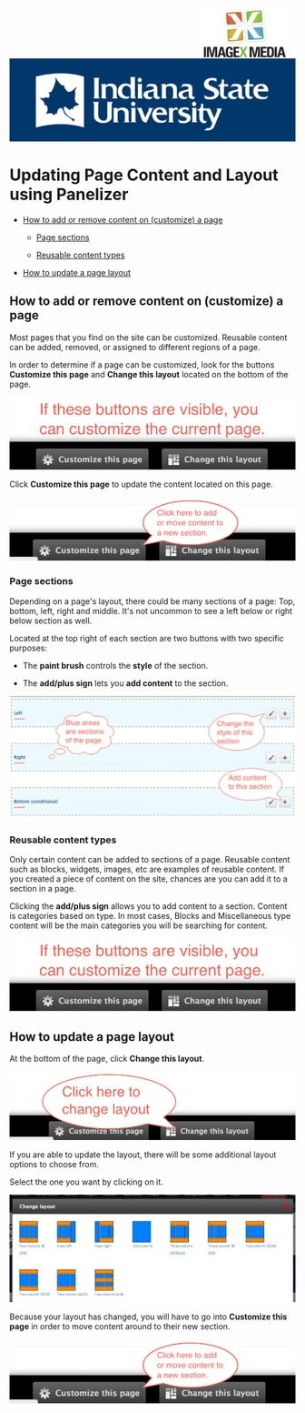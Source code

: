 <img class="logo" src="../../global_assets/images/IXM-Transparent-Vertical.jpg" style="float:right; margin:-10px 15px 0 0;" height="90" />
<img class="logo" src="../assets/images/isu_logo.png" alt="Indiana State University logo" />

# Updating Page Content and Layout using Panelizer

* [How to add or remove content on (customize) a page](#how-to-add-or-remove-content-on-customize-a-page)
	* [Page sections](#[page-sections])

	* [Reusable content types](#reusable-content-types)

* [How to update a page layout](#how-to-update-a-page-layout)

## How to add or remove content on (customize) a page 
Most pages that you find on the site can be customized. Reusable content can be added, removed, or assigned to different regions of a page.

In order to determine if a page can be customized, look for the buttons **Customize this page** and **Change this layout** located on the bottom of the page.

![Customize Buttons](../assets/images/CustomizeButtons.png "Customize Buttons")

Click **Customize this page** to update the content located on this page.

![Customize Buttons](../assets/images/PanelizerCustomizeButton.png "Customize Buttons")

### Page sections

Depending on a page's layout, there could be many sections of a page: Top, bottom, left, right and middle. It's not uncommon to see a left below or right below section as well.

Located at the top right of each section are two buttons with two specific purposes:

* The **paint brush** controls the **style** of the section.

* The **add/plus sign** lets you **add content** to the section.
 
![Page sections](../assets/images/PanelizerSections.png "Page Sections")

### Reusable content types

Only certain content can be added to sections of a page. Reusable content such as blocks, widgets, images, etc are examples of reusable content. If you created a piece of content on the site, chances are you can add it to a section in a page.

Clicking the **add/plus sign** allows you to add content to a section. Content is categories based on type. In most cases, Blocks and Miscellaneous type content will be the main categories you will be searching for content.

![Customize Buttons](../assets/images/CustomizeButtons.png "Customize Buttons")

## How to update a page layout

At the bottom of the page, click **Change this layout**.

![Customize Buttons](../assets/images/PanelizerChangeLayout.png "Customize Buttons")

If you are able to update the layout, there will be some additional layout options to choose from.

Select the one you want by clicking on it.

![Customize Buttons](../assets/images/PanelizerLayoutSelect.png "Customize Buttons")

Because your layout has changed, you will have to go into **Customize this page** in order to move content around to their new section.

![Customize Buttons](../assets/images/PanelizerCustomizeButton.png "Customize Buttons")



